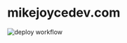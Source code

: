 # mikejoycedev.com

![deploy workflow](https://github.com/mjoyce91/mikejoycedev.com/actions/workflows/deploy.yml/badge.svg)
